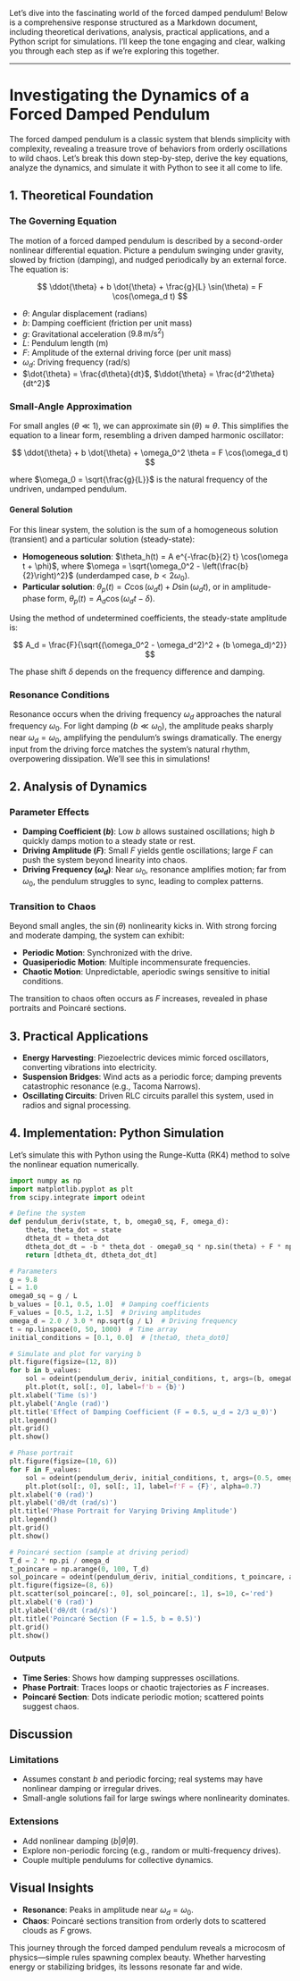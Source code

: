 Let’s dive into the fascinating world of the forced damped pendulum! Below is a comprehensive response structured as a Markdown document, including theoretical derivations, analysis, practical applications, and a Python script for simulations. I’ll keep the tone engaging and clear, walking you through each step as if we’re exploring this together.

---

# Investigating the Dynamics of a Forced Damped Pendulum

The forced damped pendulum is a classic system that blends simplicity with complexity, revealing a treasure trove of behaviors from orderly oscillations to wild chaos. Let’s break this down step-by-step, derive the key equations, analyze the dynamics, and simulate it with Python to see it all come to life.

## 1. Theoretical Foundation

### The Governing Equation
The motion of a forced damped pendulum is described by a second-order nonlinear differential equation. Picture a pendulum swinging under gravity, slowed by friction (damping), and nudged periodically by an external force. The equation is:

$$
\ddot{\theta} + b \dot{\theta} + \frac{g}{L} \sin(\theta) = F \cos(\omega_d t)
$$

- $\theta$: Angular displacement (radians)
- $b$: Damping coefficient (friction per unit mass)
- $g$: Gravitational acceleration ($9.8 \, \text{m/s}^2$)
- $L$: Pendulum length (m)
- $F$: Amplitude of the external driving force (per unit mass)
- $\omega_d$: Driving frequency (rad/s)
- $\dot{\theta} = \frac{d\theta}{dt}$, $\ddot{\theta} = \frac{d^2\theta}{dt^2}$

### Small-Angle Approximation
For small angles ($\theta \ll 1$), we can approximate $\sin(\theta) \approx \theta$. This simplifies the equation to a linear form, resembling a driven damped harmonic oscillator:

$$
\ddot{\theta} + b \dot{\theta} + \omega_0^2 \theta = F \cos(\omega_d t)
$$

where $\omega_0 = \sqrt{\frac{g}{L}}$ is the natural frequency of the undriven, undamped pendulum.

#### General Solution
For this linear system, the solution is the sum of a homogeneous solution (transient) and a particular solution (steady-state):

- **Homogeneous solution**: $\theta_h(t) = A e^{-\frac{b}{2} t} \cos(\omega t + \phi)$, where $\omega = \sqrt{\omega_0^2 - \left(\frac{b}{2}\right)^2}$ (underdamped case, $b < 2\omega_0$).
- **Particular solution**: $\theta_p(t) = C \cos(\omega_d t) + D \sin(\omega_d t)$, or in amplitude-phase form, $\theta_p(t) = A_d \cos(\omega_d t - \delta)$.

Using the method of undetermined coefficients, the steady-state amplitude is:

$$
A_d = \frac{F}{\sqrt{(\omega_0^2 - \omega_d^2)^2 + (b \omega_d)^2}}
$$

The phase shift $\delta$ depends on the frequency difference and damping.

### Resonance Conditions
Resonance occurs when the driving frequency $\omega_d$ approaches the natural frequency $\omega_0$. For light damping ($b \ll \omega_0$), the amplitude peaks sharply near $\omega_d = \omega_0$, amplifying the pendulum’s swings dramatically. The energy input from the driving force matches the system’s natural rhythm, overpowering dissipation. We’ll see this in simulations!

## 2. Analysis of Dynamics

### Parameter Effects
- **Damping Coefficient ($b$)**: Low $b$ allows sustained oscillations; high $b$ quickly damps motion to a steady state or rest.
- **Driving Amplitude ($F$)**: Small $F$ yields gentle oscillations; large $F$ can push the system beyond linearity into chaos.
- **Driving Frequency ($\omega_d$)**: Near $\omega_0$, resonance amplifies motion; far from $\omega_0$, the pendulum struggles to sync, leading to complex patterns.

### Transition to Chaos
Beyond small angles, the $\sin(\theta)$ nonlinearity kicks in. With strong forcing and moderate damping, the system can exhibit:
- **Periodic Motion**: Synchronized with the drive.
- **Quasiperiodic Motion**: Multiple incommensurate frequencies.
- **Chaotic Motion**: Unpredictable, aperiodic swings sensitive to initial conditions.

The transition to chaos often occurs as $F$ increases, revealed in phase portraits and Poincaré sections.

## 3. Practical Applications
- **Energy Harvesting**: Piezoelectric devices mimic forced oscillators, converting vibrations into electricity.
- **Suspension Bridges**: Wind acts as a periodic force; damping prevents catastrophic resonance (e.g., Tacoma Narrows).
- **Oscillating Circuits**: Driven RLC circuits parallel this system, used in radios and signal processing.

## 4. Implementation: Python Simulation

Let’s simulate this with Python using the Runge-Kutta (RK4) method to solve the nonlinear equation numerically.

```python
import numpy as np
import matplotlib.pyplot as plt
from scipy.integrate import odeint

# Define the system
def pendulum_deriv(state, t, b, omega0_sq, F, omega_d):
    theta, theta_dot = state
    dtheta_dt = theta_dot
    dtheta_dot_dt = -b * theta_dot - omega0_sq * np.sin(theta) + F * np.cos(omega_d * t)
    return [dtheta_dt, dtheta_dot_dt]

# Parameters
g = 9.8
L = 1.0
omega0_sq = g / L
b_values = [0.1, 0.5, 1.0]  # Damping coefficients
F_values = [0.5, 1.2, 1.5]  # Driving amplitudes
omega_d = 2.0 / 3.0 * np.sqrt(g / L)  # Driving frequency
t = np.linspace(0, 50, 1000)  # Time array
initial_conditions = [0.1, 0.0]  # [theta0, theta_dot0]

# Simulate and plot for varying b
plt.figure(figsize=(12, 8))
for b in b_values:
    sol = odeint(pendulum_deriv, initial_conditions, t, args=(b, omega0_sq, F_values[0], omega_d))
    plt.plot(t, sol[:, 0], label=f'b = {b}')
plt.xlabel('Time (s)')
plt.ylabel('Angle (rad)')
plt.title('Effect of Damping Coefficient (F = 0.5, ω_d = 2/3 ω_0)')
plt.legend()
plt.grid()
plt.show()

# Phase portrait
plt.figure(figsize=(10, 6))
for F in F_values:
    sol = odeint(pendulum_deriv, initial_conditions, t, args=(0.5, omega0_sq, F, omega_d))
    plt.plot(sol[:, 0], sol[:, 1], label=f'F = {F}', alpha=0.7)
plt.xlabel('θ (rad)')
plt.ylabel('dθ/dt (rad/s)')
plt.title('Phase Portrait for Varying Driving Amplitude')
plt.legend()
plt.grid()
plt.show()

# Poincaré section (sample at driving period)
T_d = 2 * np.pi / omega_d
t_poincare = np.arange(0, 100, T_d)
sol_poincare = odeint(pendulum_deriv, initial_conditions, t_poincare, args=(0.5, omega0_sq, 1.5, omega_d))
plt.figure(figsize=(8, 6))
plt.scatter(sol_poincare[:, 0], sol_poincare[:, 1], s=10, c='red')
plt.xlabel('θ (rad)')
plt.ylabel('dθ/dt (rad/s)')
plt.title('Poincaré Section (F = 1.5, b = 0.5)')
plt.grid()
plt.show()
```

### Outputs
- **Time Series**: Shows how damping suppresses oscillations.
- **Phase Portrait**: Traces loops or chaotic trajectories as $F$ increases.
- **Poincaré Section**: Dots indicate periodic motion; scattered points suggest chaos.

## Discussion
### Limitations
- Assumes constant $b$ and periodic forcing; real systems may have nonlinear damping or irregular drives.
- Small-angle solutions fail for large swings where nonlinearity dominates.

### Extensions
- Add nonlinear damping ($b |\dot{\theta}| \dot{\theta}$).
- Explore non-periodic forcing (e.g., random or multi-frequency drives).
- Couple multiple pendulums for collective dynamics.

## Visual Insights
- **Resonance**: Peaks in amplitude near $\omega_d = \omega_0$.
- **Chaos**: Poincaré sections transition from orderly dots to scattered clouds as $F$ grows.

This journey through the forced damped pendulum reveals a microcosm of physics—simple rules spawning complex beauty. Whether harvesting energy or stabilizing bridges, its lessons resonate far and wide.

